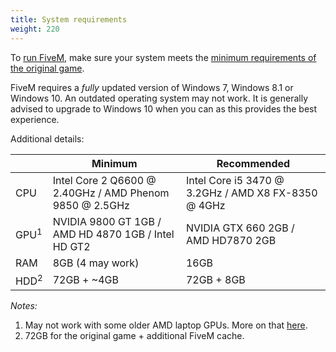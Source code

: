 ```yaml
---
title: System requirements
weight: 220
---
```


To [run FiveM][installing], make sure your system meets the [minimum requirements of the original game][gtav-system-specs].

FiveM requires a _fully_ updated version of Windows 7, Windows 8.1 or Windows 10. An outdated operating system may not
work. It is generally advised to upgrade to Windows 10 when you can as this provides the best experience.

Additional details:

|                 | Minimum                                                 | Recommended                                         |
|-----------------|---------------------------------------------------------|-----------------------------------------------------|
| CPU             | Intel Core 2 Q6600 @ 2.40GHz / AMD Phenom 9850 @ 2.5GHz | Intel Core i5 3470 @ 3.2GHz / AMD X8 FX-8350 @ 4GHz |
| GPU<sup>1</sup> | NVIDIA 9800 GT 1GB / AMD HD 4870 1GB / Intel HD GT2     | NVIDIA GTX 660 2GB / AMD HD7870 2GB                 |
| RAM             | 8GB (4 may work)                                        | 16GB                                                |
| HDD<sup>2</sup> | 72GB + ~4GB                                             | 72GB + 8GB                                          |


_Notes:_

1. May not work with some older AMD laptop GPUs. More on that [here][client-issues-gpu].
2. 72GB for the original game + additional FiveM cache.

[installing]: /client-manual/installing-fivem
[client-issues-gpu]: /support/client-issues#colored-background-but-no-menu
[gtav-system-specs]: https://support.rockstargames.com/hc/en-us/articles/203428177
